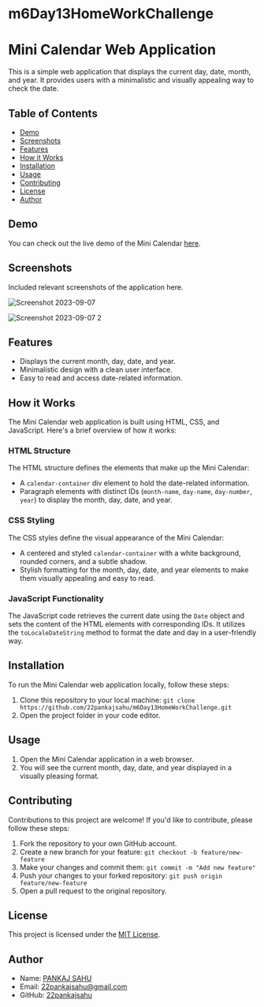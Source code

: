 # m6Day13HomeWorkChallenge

# Mini Calendar Web Application

This is a simple web application that displays the current day, date, month, and year. It provides users with a minimalistic and visually appealing way to check the date.

## Table of Contents

- [Demo](#demo)
- [Screenshots](#screenshots)
- [Features](#features)
- [How it Works](#how-it-works)
- [Installation](#installation)
- [Usage](#usage)
- [Contributing](#contributing)
- [License](#license)
- [Author](#author)

## Demo

You can check out the live demo of the Mini Calendar [here](https://22pankajsahu.github.io/m6Day13HomeWorkChallenge/).

## Screenshots

Included relevant screenshots of the application here.

![Screenshot 2023-09-07 ](https://github.com/22pankajsahu/m6Day13HomeWorkChallenge/assets/135128502/a7ff0750-982f-4701-9512-64570f8cc4aa)

![Screenshot 2023-09-07  2](https://github.com/22pankajsahu/m6Day13HomeWorkChallenge/assets/135128502/49258dbb-9052-44bf-b75a-eec3d7a74974)

## Features

- Displays the current month, day, date, and year.
- Minimalistic design with a clean user interface.
- Easy to read and access date-related information.

## How it Works

The Mini Calendar web application is built using HTML, CSS, and JavaScript. Here's a brief overview of how it works:

### HTML Structure

The HTML structure defines the elements that make up the Mini Calendar:

- A `calendar-container` div element to hold the date-related information.
- Paragraph elements with distinct IDs (`month-name`, `day-name`, `day-number`, `year`) to display the month, day, date, and year.

### CSS Styling

The CSS styles define the visual appearance of the Mini Calendar:

- A centered and styled `calendar-container` with a white background, rounded corners, and a subtle shadow.
- Stylish formatting for the month, day, date, and year elements to make them visually appealing and easy to read.

### JavaScript Functionality

The JavaScript code retrieves the current date using the `Date` object and sets the content of the HTML elements with corresponding IDs. It utilizes the `toLocaleDateString` method to format the date and day in a user-friendly way.

## Installation

To run the Mini Calendar web application locally, follow these steps:

1. Clone this repository to your local machine: `git clone https://github.com/22pankajsahu/m6Day13HomeWorkChallenge.git`
2. Open the project folder in your code editor.

## Usage

1. Open the Mini Calendar application in a web browser.
2. You will see the current month, day, date, and year displayed in a visually pleasing format.

## Contributing

Contributions to this project are welcome! If you'd like to contribute, please follow these steps:

1. Fork the repository to your own GitHub account.
2. Create a new branch for your feature: `git checkout -b feature/new-feature`
3. Make your changes and commit them: `git commit -m "Add new feature"`
4. Push your changes to your forked repository: `git push origin feature/new-feature`
5. Open a pull request to the original repository.

## License

This project is licensed under the [MIT License](LICENSE).

## Author

- Name: [PANKAJ SAHU](https://linkedin.com/in/22pankajsahu)
- Email: [22pankajsahu@gmail.com](mailto:22pankajsahu@gmail.com)
- GitHub: [22pankajsahu](https://github.com/22pankajsahu)
